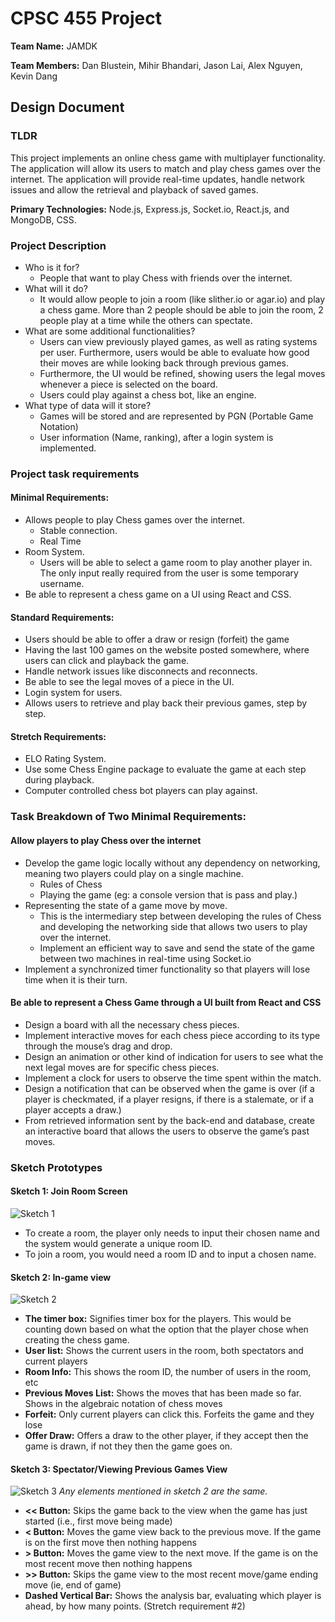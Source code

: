 # CPSC 455 Project
**Team Name:** JAMDK

**Team Members:** Dan Blustein, Mihir Bhandari, Jason Lai, Alex Nguyen, Kevin Dang
## Design Document
### TLDR
This project implements an online chess game with multiplayer functionality. The application will allow its users to match and play chess games over the internet. The application will provide real-time updates, handle network issues and allow the retrieval and playback of saved games.

**Primary Technologies:** Node.js, Express.js, Socket.io, React.js, and MongoDB, CSS.

### Project Description

-   Who is it for?
	- People that want to play Chess with friends over the internet.
- What will it do?
	- It would allow people to join a room (like slither.io or agar.io) and play a chess game. More than 2 people should be able to join the room, 2 people play at a time while the others can spectate.
-   What are some additional functionalities?
	-   Users can view previously played games, as well as rating systems per user. Furthermore, users would be able to evaluate how good their moves are while looking back through previous games.
	-   Furthermore, the UI would be refined, showing users the legal moves whenever a piece is selected on the board.
	-   Users could play against a chess bot, like an engine.
-   What type of data will it store?
	-   Games will be stored and are represented by PGN (Portable Game Notation)
	-   User information (Name, ranking), after a login system is implemented.

### Project task requirements

#### Minimal Requirements:
- Allows people to play Chess games over the internet.
	-   Stable connection.
	-  Real Time
-   Room System.
	-   Users will be able to select a game room to play another player in. The only input really required from the user is some temporary username.
-   Be able to represent a chess game on a UI using React and CSS.
#### Standard Requirements:
   - Users should be able to offer a draw or resign (forfeit) the game
-   Having the last 100 games on the website posted somewhere, where users can click and playback the game.
-   Handle network issues like disconnects and reconnects.
-   Be able to see the legal moves of a piece in the UI.
-   Login system for users.
-   Allows users to retrieve and play back their previous games, step by step.
#### Stretch Requirements:
-   ELO Rating System.
-   Use some Chess Engine package to evaluate the game at each step during playback.
-   Computer controlled chess bot players can play against.
### Task Breakdown of Two Minimal Requirements:
####    Allow players to play Chess over the internet
  -   Develop the game logic locally without any dependency on networking, meaning two players could play on a single machine.
		-   Rules of Chess
	    -   Playing the game (eg: a console version that is pass and play.)
-   Representing the state of a game move by move.
    -   This is the intermediary step between developing the rules of Chess and developing the networking side that allows two users to play over the internet.
    -   Implement an efficient way to save and send the state of the game between two machines in real-time using Socket.io
-   Implement a synchronized timer functionality so that players will lose time when it is their turn.
#### Be able to represent a Chess Game through a UI built from React and CSS
-   Design a board with all the necessary chess pieces.
-   Implement interactive moves for each chess piece according to its type through the mouse’s drag and drop.
-   Design an animation or other kind of indication for users to see what the next legal moves are for specific chess pieces.
-   Implement a clock for users to observe the time spent within the match.
-   Design a notification that can be observed when the game is over (if a player is checkmated, if a player resigns, if there is a stalemate, or if a player accepts a draw.)
-   From retrieved information sent by the back-end and database, create an interactive board that allows the users to observe the game’s past moves.

### Sketch Prototypes
#### Sketch 1: Join Room Screen
![Sketch 1](https://github.com/VexMihir/chessApp/blob/main/Images/Prototype%20Sketch%201.jpg)
- To create a room, the player only needs to input their chosen name and the system would generate a unique room ID.
- To join a room, you would need a room ID and to input a chosen name.
#### Sketch 2: In-game view
![Sketch 2](https://github.com/VexMihir/chessApp/blob/main/Images/Prototype%20Sketch%202.jpg)
- **The timer box:** Signifies timer box for the players. This would be counting down based on what the option that the player chose when creating the chess game.
- **User list:** Shows the current users in the room, both spectators and current players
- **Room Info:** This shows the room ID, the number of users in the room, etc
- **Previous Moves List:** Shows the moves that has been made so far. Shows in the algebraic notation of chess moves
- **Forfeit:** Only current players can click this. Forfeits the game and they lose
- **Offer Draw:** Offers a draw to the other player, if they accept then the game is drawn, if not they then the game goes on.

#### Sketch 3: Spectator/Viewing Previous Games View
![Sketch 3](https://github.com/VexMihir/chessApp/blob/main/Images/Prototype%20Sketch%203.jpg)
*Any elements mentioned in sketch 2 are the same.*
- **<< Button:** Skips the game back to the view when the game has just started (i.e., first move being made)
- **< Button:** Moves the game view back to the previous move. If the game is on the first move then nothing happens
- **> Button:** Moves the game view to the next move. If the game is on the most recent move then nothing happens
- **>> Button:** Skips the game view to the most recent move/game ending move (ie, end of game)
- **Dashed Vertical Bar:** Shows the analysis bar, evaluating which player is ahead, by how many points. (Stretch requirement #2)
